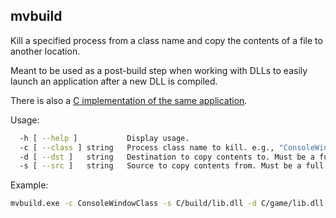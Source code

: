 ## mvbuild

Kill a specified process from a class name and copy the contents of a file to another location.

Meant to be used as a post-build step when working with DLLs to easily launch an application after a new DLL is compiled.

There is also a [C implementation of the same application](https://github.com/nikitabuyevich/mvbuild-c).


Usage:

```bash
  -h [ --help ]           Display usage.
  -c [ --class ] string   Process class name to kill. e.g., "ConsoleWindowClass"
  -d [ --dst ]   string   Destination to copy contents to. Must be a full path
  -s [ --src ]   string   Source to copy contents from. Must be a full path.
```
  
Example:
```bash
mvbuild.exe -c ConsoleWindowClass -s C/build/lib.dll -d C/game/lib.dll
```

